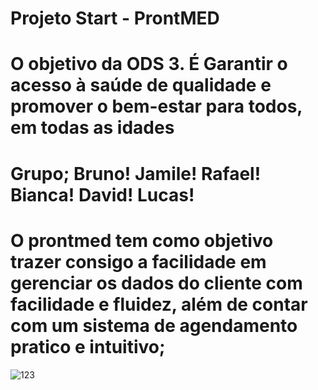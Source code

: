 # Projeto Start - ProntMED

# O objetivo da ODS 3. É Garantir o acesso à saúde de qualidade e promover o bem-estar para todos, em todas as idades

# Grupo;  Bruno! Jamile! Rafael! Bianca! David! Lucas!

# O prontmed tem como objetivo trazer consigo a facilidade em gerenciar os dados do cliente com facilidade e fluidez, além de contar com um sistema de agendamento pratico e intuitivo;

![123](https://user-images.githubusercontent.com/79919310/181861102-59efafcc-30b0-49f1-82bc-04dd22cea6a7.JPG)

